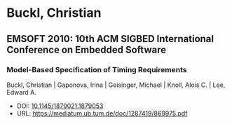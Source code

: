 # Buckl, Christian

## EMSOFT 2010: 10th ACM SIGBED International Conference on Embedded Software

### Model-Based Specification of Timing Requirements
Buckl, Christian | Gaponova, Irina | Geisinger, Michael | Knoll, Alois C. | Lee, Edward A.
* DOI: [10.1145/1879021.1879053](https://doi.org/10.1145/1879021.1879053)
* URL: <https://mediatum.ub.tum.de/doc/1287419/869975.pdf>

